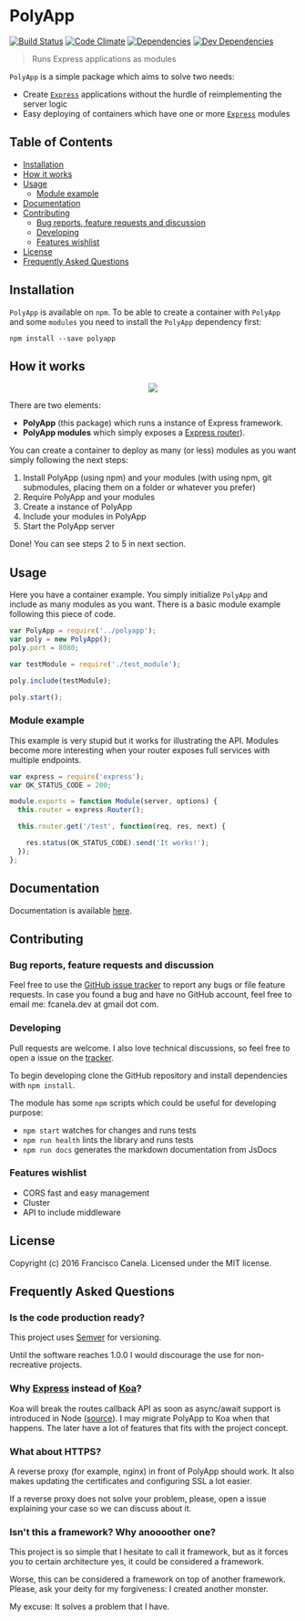# PolyApp

[![Build Status][ci-image]][ci-url]
[![Code Climate][cq-image]][cq-url]
[![Dependencies][deps-image]][deps-url]
[![Dev Dependencies][dev-deps-image]][dev-deps-url]

> Runs Express applications as modules

`PolyApp` is a simple package which aims to solve two needs:

* Create [`Express`](http://expressjs.com/) applications without the hurdle of reimplementing the server logic
* Easy deploying of containers which have one or more [`Express`](http://expressjs.com/) modules

## Table of Contents

* [Installation](#installation)
* [How it works](#how-it-works)
* [Usage](#usage)
    * [Module example](#module-example)
* [Documentation](#docs)
* [Contributing](#contributing)
    * [Bug reports, feature requests and discussion](#contributing)
    * [Developing](#contributing)
    * [Features wishlist](#wishlist)
* [License](#license)
* [Frequently Asked Questions](#faq)

## <a name="installation"></a> Installation

`PolyApp` is available on `npm`. To be able to create a container with `PolyApp` and some `modules` you need to install the `PolyApp` dependency first:

    npm install --save polyapp

## <a name="how-it-works"></a> How it works

<div style="text-align: center"><img src="https://dl.dropboxusercontent.com/u/44078494/projects/polyapp/github/poly.svg" /></div>

There are two elements: 

* **PolyApp** (this package) which runs a instance of Express framework.
* **PolyApp modules** which simply exposes a [Express router](http://expressjs.com/en/4x/api.html#router)).

You can create a container to deploy as many (or less) modules as you want simply following the next steps:

1. Install PolyApp (using npm) and your modules (with using npm, git submodules, placing them on a folder or whatever you prefer)
2. Require PolyApp and your modules
3. Create a instance of PolyApp
4. Include your modules in PolyApp
5. Start the PolyApp server

Done! You can see steps 2 to 5 in next section.


## <a name="usage"></a> Usage

Here you have a container example. You simply initialize `PolyApp` and include as many modules as you want. There is a basic module example following this piece of code.

```js
var PolyApp = require('../polyapp');
var poly = new PolyApp();
poly.port = 8080;

var testModule = require('./test_module');

poly.include(testModule);

poly.start();
```

### <a name="module-example"></a> Module example

This example is very stupid but it works for illustrating the API. Modules become more interesting when your router exposes full services with multiple endpoints.

```js
var express = require('express');
var OK_STATUS_CODE = 200;

module.exports = function Module(server, options) {
  this.router = express.Router();

  this.router.get('/test', function(req, res, next) {

    res.status(OK_STATUS_CODE).send('It works!');
  });
};
```

## <a name="docs"></a> Documentation

Documentation is available [here](doc/api.md).

## <a name="contributing"></a> Contributing

### <a name="bugs"></a> Bug reports, feature requests and discussion

Feel free to use the [GitHub issue tracker](https://github.com/fcanela/polyapp/issues) to report any bugs or file feature requests. In case you found a bug and have no GitHub account, feel free to email me: fcanela.dev at gmail dot com.

### <a name="developing"></a> Developing

Pull requests are welcome. I also love technical discussions, so feel free to open a issue on the [tracker](https://github.com/fcanela/polyapp/issues).

To begin developing clone the GitHub repository and install dependencies with `npm install`.

The module has some `npm` scripts which could be useful for developing purpose:

* `npm start` watches for changes and runs tests
* `npm run health` lints the library and runs tests
* `npm run docs` generates the markdown documentation from JsDocs

### <a name="wishlist"></a> Features wishlist

* CORS fast and easy management
* Cluster
* API to include middleware

## <a name="license"></a> License

Copyright (c) 2016 Francisco Canela. Licensed under the MIT license.

## <a name="faq"></a> Frequently Asked Questions

### Is the code production ready?

This project uses [Semver](http://semver.org/) for versioning.

Until the software reaches 1.0.0 I would discourage the use for non-recreative projects.

### Why [Express](http://expressjs.com/) instead of [Koa](http://koajs.com/)?

Koa will break the routes callback API as soon as async/await support is introduced in Node ([source](https://github.com/koajs/koa#v2-alpha)). I may migrate PolyApp to Koa when that happens. The later have a lot of features that fits with the project concept.

### What about HTTPS?

A reverse proxy (for example, nginx) in front of PolyApp should work. It also makes updating the certificates and configuring SSL a lot easier.

If a reverse proxy does not solve your problem, please, open a issue explaining your case so we can discuss about it.

### Isn't this a framework? Why anoooother one?

This project is so simple that I hesitate to call it framework, but as it forces you to certain architecture yes, it could be considered a framework.

Worse, this can be considered a framework on top of another framework. Please, ask your deity for my forgiveness: I created another monster.

My excuse: It solves a problem that I have.

[ci-image]: https://travis-ci.org/fcanela/polyapp.svg?branch=master
[ci-url]: https://travis-ci.org/fcanela/polyapp
[cq-image]: https://codeclimate.com/github/fcanela/polyapp/badges/gpa.svg
[cq-url]: https://codeclimate.com/github/fcanela/polyapp
[deps-image]: https://david-dm.org/fcanela/polyapp.svg
[deps-url]: https://david-dm.org/fcanela/polyapp
[dev-deps-image]: https://david-dm.org/fcanela/polyapp/dev-status.svg
[dev-deps-url]: https://david-dm.org/fcanela/polyapp#info=devDependencies
